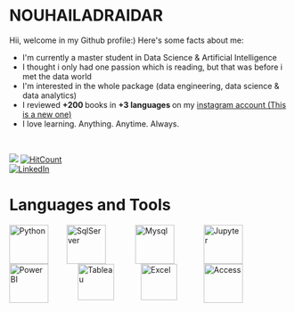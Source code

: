 # NOUHAILADRAIDAR

Hii, welcome in my Github profile:)
Here's some facts about me:
- I'm currently a master student in Data Science & Artificial Intelligence
- I thought i only had one passion which is reading, but that was before i met the data world
- I'm interested in the whole package (data engineering, data science & data analytics)
- I reviewed <b> +200 </b> books in <b> +3 languages </b> on my <a href="https://www.instagram.com/noureads__/">instagram account (This is a new one)</a>
- I love learning. Anything. Anytime. Always.
</br>

![](https://komarev.com/ghpvc/?username=nouhailadr&color=ff69b4&style=flat-square)
[![HitCount](https://hits.dwyl.com/nouhailadr/NOUHAILADRAIDAR.svg?style=flat-square)](http://hits.dwyl.com/nouhailadr/NOUHAILADRAIDAR)
<br/> 
[![LinkedIn](https://img.shields.io/badge/linkedin-%230077B5.svg?style=for-the-badge&logo=linkedin&logoColor=white)](https://www.linkedin.com/in/nouhaila-draidar-502883200/)


# Languages and Tools 

<img align='left' alt='Python' width='70px' style='padding-right : 30px;' src='https://cdn.jsdelivr.net/gh/devicons/devicon/icons/python/python-original.svg' />
<img align='left' alt='SqlServer' width='70px' style='padding-right : 50px;'src="https://uxwing.com/wp-content/themes/uxwing/download/brands-and-social-media/sql-server-icon.png" />
<img align='left' alt='Mysql' width='70px' style='padding-right : 50px;'src="https://cdn.jsdelivr.net/gh/devicons/devicon/icons/mysql/mysql-original-wordmark.svg"/>
<img align='left' alt='Jupyter' width='70px' style='padding-right : 50px;' src="https://cdn.jsdelivr.net/gh/devicons/devicon/icons/jupyter/jupyter-original-wordmark.svg" />
<img align='left' alt='PowerBI' width='70px' style='padding-right : 50px;'src="https://quickbi.io/wp-content/uploads/2021/12/PowerBI-logo-376x376-1.png"/>
<img align='left' alt='Tableau' width='65px' style='padding-right : 45px;'src="https://cdn.shopify.com/s/files/1/0669/9866/5492/files/logo-product-tableau-icon-color.png?v=1666881264&width=1024"/>
<img align='left' alt='Excel' width='65px' style='padding-right : 45px;'src="https://www.shareicon.net/data/512x512/2016/06/23/614099_excel_512x512.png"/>
<img align='left' alt='Access' width='70px' style='padding-right : 50px;'src="https://images.freeimages.com/fic/images/icons/2795/office_2013_hd/2000/access.png"/>
<br/>   

<br/>
